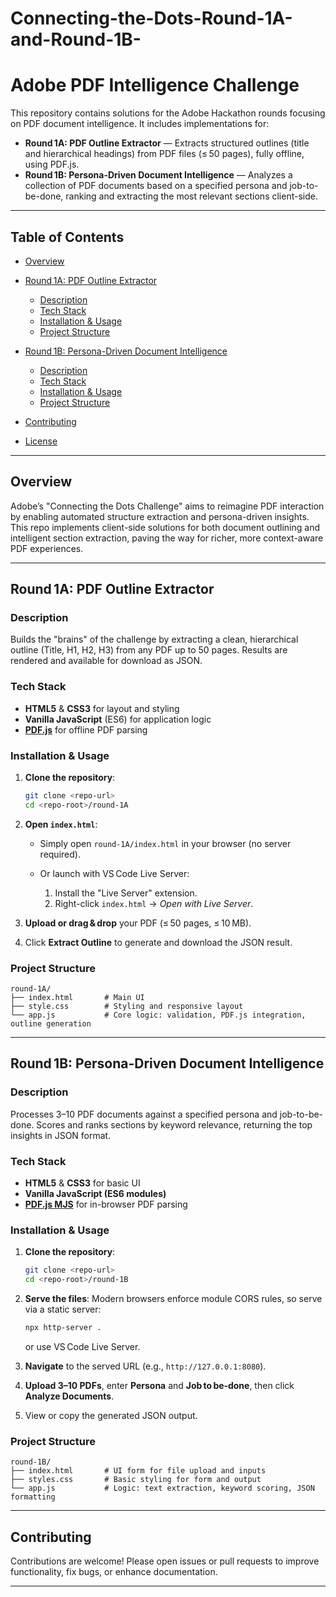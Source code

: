 # Connecting-the-Dots-Round-1A-and-Round-1B-

# Adobe PDF Intelligence Challenge

This repository contains solutions for the Adobe Hackathon rounds focusing on PDF document intelligence. It includes implementations for:

* **Round 1A: PDF Outline Extractor** — Extracts structured outlines (title and hierarchical headings) from PDF files (≤ 50 pages), fully offline, using PDF.js.
* **Round 1B: Persona-Driven Document Intelligence** — Analyzes a collection of PDF documents based on a specified persona and job-to-be-done, ranking and extracting the most relevant sections client-side.

---

## Table of Contents

* [Overview](#overview)
* [Round 1A: PDF Outline Extractor](#round-1a-pdf-outline-extractor)

  * [Description](#description)
  * [Tech Stack](#tech-stack)
  * [Installation & Usage](#installation--usage)
  * [Project Structure](#project-structure)
* [Round 1B: Persona-Driven Document Intelligence](#round-1b-persona-driven-document-intelligence)

  * [Description](#description-1)
  * [Tech Stack](#tech-stack-1)
  * [Installation & Usage](#installation--usage-1)
  * [Project Structure](#project-structure-1)
* [Contributing](#contributing)
* [License](#license)

---

## Overview

Adobe’s "Connecting the Dots Challenge" aims to reimagine PDF interaction by enabling automated structure extraction and persona-driven insights. This repo implements client-side solutions for both document outlining and intelligent section extraction, paving the way for richer, more context-aware PDF experiences.

---

## Round 1A: PDF Outline Extractor

### Description

Builds the "brains" of the challenge by extracting a clean, hierarchical outline (Title, H1, H2, H3) from any PDF up to 50 pages. Results are rendered and available for download as JSON.

### Tech Stack

* **HTML5** & **CSS3** for layout and styling
* **Vanilla JavaScript** (ES6) for application logic
* **[PDF.js](https://mozilla.github.io/pdf.js/)** for offline PDF parsing

### Installation & Usage

1. **Clone the repository**:

   ```bash
   git clone <repo-url>
   cd <repo-root>/round-1A
   ```
2. **Open `index.html`**:

   * Simply open `round-1A/index.html` in your browser (no server required).
   * Or launch with VS Code Live Server:

     1. Install the "Live Server" extension.
     2. Right-click `index.html` → *Open with Live Server*.
3. **Upload or drag & drop** your PDF (≤ 50 pages, ≤ 10 MB).
4. Click **Extract Outline** to generate and download the JSON result.

### Project Structure

```
round-1A/
├── index.html       # Main UI
├── style.css        # Styling and responsive layout
└── app.js           # Core logic: validation, PDF.js integration, outline generation
```

---

## Round 1B: Persona-Driven Document Intelligence

### Description

Processes 3–10 PDF documents against a specified persona and job-to-be-done. Scores and ranks sections by keyword relevance, returning the top insights in JSON format.

### Tech Stack

* **HTML5** & **CSS3** for basic UI
* **Vanilla JavaScript (ES6 modules)**
* **[PDF.js MJS](https://mozilla.github.io/pdf.js/)** for in-browser PDF parsing

### Installation & Usage

1. **Clone the repository**:

   ```bash
   git clone <repo-url>
   cd <repo-root>/round-1B
   ```
2. **Serve the files**:
   Modern browsers enforce module CORS rules, so serve via a static server:

   ```bash
   npx http-server .
   ```

   or use VS Code Live Server.
3. **Navigate** to the served URL (e.g., `http://127.0.0.1:8080`).
4. **Upload 3–10 PDFs**, enter **Persona** and **Job to be‑done**, then click **Analyze Documents**.
5. View or copy the generated JSON output.

### Project Structure

```
round-1B/
├── index.html       # UI form for file upload and inputs
├── styles.css       # Basic styling for form and output
└── app.js           # Logic: text extraction, keyword scoring, JSON formatting
```

---

## Contributing

Contributions are welcome! Please open issues or pull requests to improve functionality, fix bugs, or enhance documentation.

---



